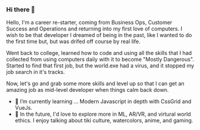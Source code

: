 ### Hi there 👋

<!--
**hmaw/hmaw** is a ✨ _special_ ✨ repository because its `README.md` (this file) appears on your GitHub profile.

Here are some ideas to get you started:

- 🔭 I’m currently working on ...
- 🌱 I’m currently learning ...
- 💬 Ask me about ...
- 📫 How to reach me: ...
- 😄 Pronouns: ...
-->
Hello, I'm a career re-starter, coming from Business Ops, Customer Success and Operations and returning into my first love of computers.  I wish to be that developer I dreamed of being in the past, like I wanted to do the first time but, but was drifed off course by real life. 

Went back to college, learned how to code and using all the skills that I had collected from using computers daily with it to become "Mostly Dangerous".
Started to find that first job, but the world.exe had a virus, and it stopped my job search in it's tracks. 

Now, let's go and grab some more skills and level up so that I can get an amazing job as mid-level developer when things calm back down.   

- 🌱 I’m currently learning ... Modern Javascript in depth with CssGrid and VueJs.  
- 🔭 In the future, I'd love to explore more in ML, AR/VR, and virtural world ethics. 
I enjoy talking about tiki culture, watercolors, anime, and gaming. 


